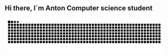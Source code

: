## Hi there, I`m Anton Computer science student

<picture>
  <source media="(prefers-color-scheme: dark)" srcset="https://raw.githubusercontent.com/aaoleynikov/aaoleynikov/output/github-contribution-grid-snake-dark.svg">
  <source media="(prefers-color-scheme: light)" srcset="https://raw.githubusercontent.com/aaoleynikov/aaoleynikov/output/github-contribution-grid-snake.svg">
  <img alt="github contribution grid snake animation" src="https://raw.githubusercontent.com/aaoleynikov/aaoleynikov/output/github-contribution-grid-snake.svg">
</picture>

<!--
- 🔭 I’m currently working on ...
- 🌱 I’m currently learning ...
- 🤔 I’m looking for help with ...
- ⚡ Fun fact: ...
-->
